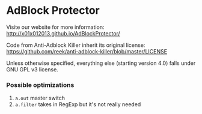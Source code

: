 # AdBlock Protector

Visite our website for more information: http://x01x012013.github.io/AdBlockProtector/

Code from Anti-Adblock Killer inherit its original license: https://github.com/reek/anti-adblock-killer/blob/master/LICENSE

Unless otherwise specified, everything else (starting version 4.0) falls under GNU GPL v3 license. 

### Possible optimizations

1. `a.out` master switch
2. `a.filter` takes in RegExp but it's not really needed
